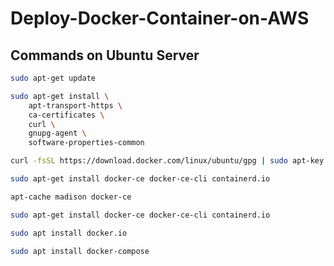 # Deploy-Docker-Container-on-AWS


## Commands on Ubuntu Server  

```bash
sudo apt-get update
```

```bash
sudo apt-get install \
    apt-transport-https \
    ca-certificates \
    curl \
    gnupg-agent \
    software-properties-common
```

```bash
curl -fsSL https://download.docker.com/linux/ubuntu/gpg | sudo apt-key add -
```

```bash
sudo apt-get install docker-ce docker-ce-cli containerd.io
```



```bash
apt-cache madison docker-ce
```


```bash
sudo apt-get install docker-ce docker-ce-cli containerd.io
```


```bash
sudo apt install docker.io
```


```bash
sudo apt install docker-compose
```

